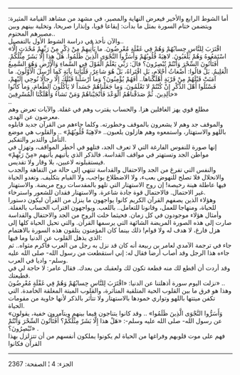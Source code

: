 ------------------------------------------------------------------------

أما الشوط الرابع والأخير فيعرض النهاية والمصير، في مشهد من مشاهد القيامة
المثيرة: ويتضمن ختام السورة بمثل ما بدأت: إيقاعا قويا، وإنذارا صريحا،
وتخلية بينهم وبين مصيرهم المحتوم..  
والآن نأخذ في دراسة الشوط الأول بالتفصيل..  
«اقْتَرَبَ لِلنَّاسِ حِسابُهُمْ وَهُمْ فِي غَفْلَةٍ مُعْرِضُونَ. ما يَأْتِيهِمْ مِنْ ذِكْرٍ مِنْ رَبِّهِمْ مُحْدَثٍ
إِلَّا اسْتَمَعُوهُ وَهُمْ يَلْعَبُونَ. لاهِيَةً قُلُوبُهُمْ وَأَسَرُّوا النَّجْوَى الَّذِينَ ظَلَمُوا. هَلْ هذا
إِلَّا بَشَرٌ مِثْلُكُمْ. أَفَتَأْتُونَ السِّحْرَ وَأَنْتُمْ تُبْصِرُونَ؟ قالَ: رَبِّي يَعْلَمُ الْقَوْلَ فِي السَّماءِ
وَالْأَرْضِ وَهُوَ السَّمِيعُ الْعَلِيمُ. بَلْ قالُوا: أَضْغاثُ أَحْلامٍ، بَلِ افْتَراهُ، بَلْ هُوَ شاعِرٌ،
فَلْيَأْتِنا بِآيَةٍ كَما أُرْسِلَ الْأَوَّلُونَ. ما آمَنَتْ قَبْلَهُمْ مِنْ قَرْيَةٍ أَهْلَكْناها.. أَفَهُمْ
يُؤْمِنُونَ؟ وَما أَرْسَلْنا قَبْلَكَ إِلَّا رِجالًا نُوحِي إِلَيْهِمْ، فَسْئَلُوا أَهْلَ الذِّكْرِ إِنْ كُنْتُمْ
لا تَعْلَمُونَ. وَما جَعَلْناهُمْ جَسَداً لا يَأْكُلُونَ الطَّعامَ، وَما كانُوا خالِدِينَ. ثُمَّ
صَدَقْناهُمُ الْوَعْدَ فَأَنْجَيْناهُمْ وَمَنْ نَشاءُ وَأَهْلَكْنَا الْمُسْرِفِينَ»  
..  
مطلع قوي يهز الغافلين هزا. والحساب يقترب وهم في غفلة. والآيات تعرض وهم
معرضون عن الهدى.  
والموقف جد وهم لا يشعرون بالموقف وخطورته. وكلما جاءهم من القرآن جديد
قابلوه باللهو والاستهتار، واستمعوه وهم هازلون يلعبون.. «لاهِيَةً قُلُوبُهُمْ» ..
والقلوب هي موضع التأمل والتدبر والتفكير.  
إنها صورة للنفوس الفارغة التي لا تعرف الجد، فتلهو في أخطر المواقف، وتهزل
في مواطن الجد وتستهتر في مواقف القداسة. فالذكر الذي يأتيهم يأتيهم «مِنْ
رَبِّهِمْ» فيستقبلونه لاعبين، بلا وقار ولا تقديس.  
والنفس التي تفرغ من الجد والاحتفال والقداسة تنتهي إلى حالة من التفاهة
والجدب والانحلال فلا تصلح للنهوض بعبء، ولا الاضطلاع بواجب، ولا القيام
بتكليف. وتغدو الحياة فيها عاطلة هينة رخيصة! إن روح الاستهتار التي تلهو
بالمقدسات روح مريضة. والاستهتار غير الاحتمال. فالاحتمال قوة جادة شاعرة.
والاستهتار فقدان للشعور واسترخاء.  
وهؤلاء الذين يصفهم القرآن الكريم كانوا يواجهون ما ينزل من القرآن ليكون
دستورا للحياة، ومنهاجا للعمل، وقانونا للتعامل.. باللعب. ويواجهون اقتراب
الحساب بالغفلة. وأمثال هؤلاء موجودون في كل زمان. فحيثما خلت الروح من
الجد والاحتفال والقداسة صارت إلى هذه الصورة المريضة الشائهة التي يرسمها
القرآن. والتي تحيل الحياة كلها إلى هزل فارغ، لا هدف له ولا قوام! ذلك
بينما كان المؤمنون يتلقون هذه السورة بالاهتمام الذي يذهل القلوب عن
الدنيا وما فيها:  
جاء في ترجمة الآمدي لعامر بن ربيعة أنه كان قد نزل به رجل من العرب فأكرم
مثواه.. ثم جاءه هذا الرجل وقد أصاب أرضا فقال له: إني استقطعت من رسول
الله- صلى الله عليه وسلم- واديا في العرب.  
وقد أردت أن أقطع لك منه قطعة تكون لك ولعقبك من بعدك. فقال عامر: لا حاجة
لي في قطيعتك.  
نزلت اليوم سورة أذهلتنا عن الدنيا: «اقْتَرَبَ لِلنَّاسِ حِسابُهُمْ وَهُمْ فِي غَفْلَةٍ
مُعْرِضُونَ» ..  
وهذا هو فرق ما بين القلوب الحية المتلقية المتأثرة، والقلوب الميتة
المغلقة الخامدة. التي تكفن ميتتها باللهو وتواري خمودها بالاستهتار ولا
تتأثر بالذكر لأنها خاوية من مقومات الحياة.  
«وَأَسَرُّوا النَّجْوَى الَّذِينَ ظَلَمُوا» .. وقد كانوا يتناجون فيما بينهم ويتآمرون
خفية، يقولون عن رسول الله- صلى الله عليه وسلم-: «هَلْ هذا إِلَّا بَشَرٌ مِثْلُكُمْ؟
أَفَتَأْتُونَ السِّحْرَ وَأَنْتُمْ تُبْصِرُونَ؟» .  
فهم على موت قلوبهم وفراغها من الحياة لم يكونوا يملكون أنفسهم من أن
تتزلزل بهذا القرآن فكانوا

------------------------------------------------------------------------

الجزء: 4 ¦ الصفحة: 2367
